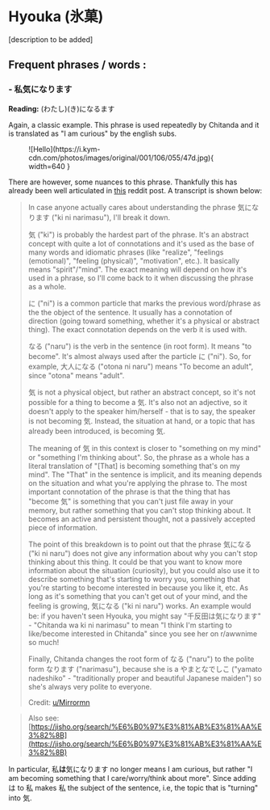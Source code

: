 # Hyouka (氷菓)
[description to be added]

## **Frequent phrases / words :**

### - 私気になります
**Reading:** (わたし)(き)になるます

Again, a classic example. This phrase is used repeatedly by Chitanda and it is translated as "I am curious" by the english subs.

<figure markdown>
  ![Hello](https://i.kym-cdn.com/photos/images/original/001/106/055/47d.jpg){ width=640 }
</figure>

There are however, some nuances to this phrase. Thankfully this has already been well articulated in [this](https://www.reddit.com/r/awwnime/comments/27zhde/what_part_of_kininarimasu_dont_you_understand/) reddit post. A transcript is shown below:

> In case anyone actually cares about understanding the phrase 気になります ("ki ni narimasu"), I'll break it down.
>
> 気 ("ki") is probably the hardest part of the phrase. It's an abstract concept with quite a lot of connotations and it's used as the base of many words and idiomatic phrases (like "realize", "feelings (emotional)", "feeling (physical)", "motivation", etc.). It basically means "spirit"/"mind". The exact meaning will depend on how it's used in a phrase, so I'll come back to it when discussing the phrase as a whole.
>
> に ("ni") is a common particle that marks the previous word/phrase as the the object of the sentence. It usually has a connotation of direction (going toward something, whether it's a physical or abstract thing). The exact connotation depends on the verb it is used with.
>
> なる ("naru") is the verb in the sentence (in root form). It means "to become". It's almost always used after the particle に ("ni"). So, for example, 大人になる ("otona ni naru") means "To become an adult", since "otona" means "adult".
>
> 気 is not a physical object, but rather an abstract concept, so it's not possible for a thing to become a 気. It's also not an adjective, so it doesn't apply to the speaker him/herself - that is to say, the speaker is not becoming 気. Instead, the situation at hand, or a topic that has already been introduced, is becoming 気.
>
> The meaning of 気 in this context is closer to "something on my mind" or "something I'm thinking about". So, the phrase as a whole has a literal translation of "[That] is becoming something that's on my mind". The "That" in the sentence is implicit, and its meaning depends on the situation and what you're applying the phrase to. The most important connotation of the phrase is that the thing that has "become 気" is something that you can't just file away in your memory, but rather something that you can't stop thinking about. It becomes an active and persistent thought, not a passively accepted piece of information.
>
> The point of this breakdown is to point out that the phrase 気になる ("ki ni naru") does not give any information about why you can't stop thinking about this thing. It could be that you want to know more information about the situation (curiosity), but you could also use it to describe something that's starting to worry you, something that you're starting to become interested in because you like it, etc. As long as it's something that you can't get out of your mind, and the feeling is growing, 気になる ("ki ni naru") works. An example would be: if you haven't seen Hyouka, you might say "千反田は気になります" - "Chitanda wa ki ni narimasu" to mean "I think I'm starting to like/become interested in Chitanda" since you see her on r/awwnime so much!
>
> Finally, Chitanda changes the root form of なる ("naru") to the polite form なります ("narimasu"), because she is a やまとなでしこ ("yamato nadeshiko" - "traditionally proper and beautiful Japanese maiden") so she's always very polite to everyone.
>
> Credit: [u/Mirrormn](https://www.reddit.com/user/Mirrormn/)

> Also see: [https://jisho.org/search/%E6%B0%97%E3%81%AB%E3%81%AA%E3%82%8B](https://jisho.org/search/%E6%B0%97%E3%81%AB%E3%81%AA%E3%82%8B)

In particular, 私**は**気になります no longer means I am curious, but rather "I am becoming something that I care/worry/think about more". Since adding は to 私 makes 私 the subject of the sentence, i.e, the topic that is "turning" into 気.